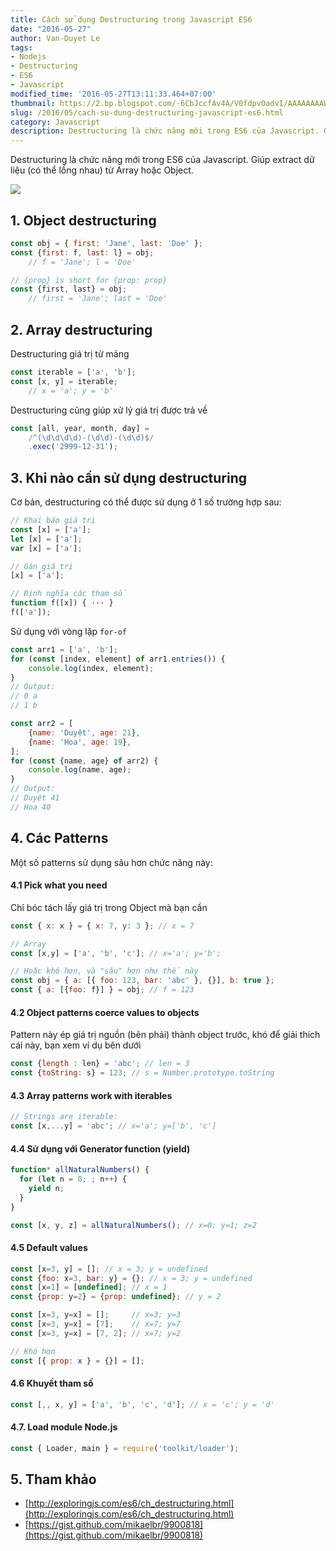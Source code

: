 ```yaml
---
title: Cách sử dụng Destructuring trong Javascript ES6
date: "2016-05-27"
author: Van-Duyet Le
tags:
- Nodejs
- Destructuring
- ES6
- Javascript
modified_time: '2016-05-27T13:11:33.464+07:00'
thumbnail: https://2.bp.blogspot.com/-6CbJccfAv4A/V0fdpvOadvI/AAAAAAAAWEM/Z7TwERT_aAgcV-HfBQZfq-yXOCOBqomtQCK4B/s1600/es6-destructuring.png
slug: /2016/05/cach-su-dung-destructuring-javascript-es6.html
category: Javascript
description: Destructuring là chức năng mới trong ES6 của Javascript. Giúp extract dữ liệu (có thể lồng nhau) từ Array hoặc Object.
---
```


Destructuring là chức năng mới trong ES6 của Javascript. Giúp extract dữ liệu (có thể lồng nhau) từ Array hoặc Object.

![](https://2.bp.blogspot.com/-6CbJccfAv4A/V0fdpvOadvI/AAAAAAAAWEM/Z7TwERT_aAgcV-HfBQZfq-yXOCOBqomtQCK4B/s1600/es6-destructuring.png)

## 1. Object destructuring


```js
const obj = { first: 'Jane', last: 'Doe' };
const {first: f, last: l} = obj;
    // f = 'Jane'; l = 'Doe'

// {prop} is short for {prop: prop}
const {first, last} = obj;
    // first = 'Jane'; last = 'Doe'
```

## 2. Array destructuring

Destructuring giá trị từ mảng

```js
const iterable = ['a', 'b'];
const [x, y] = iterable;
    // x = 'a'; y = 'b'
```
Destructuring cũng giúp xử lý giá trị được trả về

```js
const [all, year, month, day] =
    /^(\d\d\d\d)-(\d\d)-(\d\d)$/
    .exec('2999-12-31');
```

## 3. Khi nào cần sử dụng destructuring

Cơ bản, destructuring có thể được sử dụng ở 1 số trường hợp sau:

```js
// Khai báo giá trị
const [x] = ['a'];
let [x] = ['a'];
var [x] = ['a'];

// Gán giá trị
[x] = ['a'];

// Định nghĩa các tham số
function f([x]) { ··· }
f(['a']);
```

Sử dụng với vòng lặp `for-of`

```js
const arr1 = ['a', 'b'];
for (const [index, element] of arr1.entries()) {
    console.log(index, element);
}
// Output:
// 0 a
// 1 b

const arr2 = [
    {name: 'Duyệt', age: 21},
    {name: 'Hoa', age: 19},
];
for (const {name, age} of arr2) {
    console.log(name, age);
}
// Output:
// Duyệt 41
// Hoa 40
```

## 4. Các Patterns


Một số patterns sử dụng sâu hơn chức năng này:

#### 4.1 Pick what you need


Chỉ bóc tách lấy giá trị trong Object mà bạn cần

```js
const { x: x } = { x: 7, y: 3 }; // x = 7

// Array
const [x,y] = ['a', 'b', 'c']; // x='a'; y='b';

// Hoặc khó hơn, và "sâu" hơn như thế này
const obj = { a: [{ foo: 123, bar: 'abc' }, {}], b: true };
const { a: [{foo: f}] } = obj; // f = 123
```

#### 4.2 Object patterns coerce values to objects


Pattern này ép giá trị nguồn (bên phải) thành object trước, khó để giải thích cái này, bạn xem ví dụ bên dưới<br />

```js
const {length : len} = 'abc'; // len = 3
const {toString: s} = 123; // s = Number.prototype.toString
```

#### 4.3 Array patterns work with iterables


```js
// Strings are iterable:
const [x,...y] = 'abc'; // x='a'; y=['b', 'c']
```

#### 4.4 Sử dụng với Generator function (yield)


```js
function* allNaturalNumbers() {
  for (let n = 0; ; n++) {
    yield n;
  }
}

const [x, y, z] = allNaturalNumbers(); // x=0; y=1; z=2
```

#### 4.5 Default values


```js
const [x=3, y] = []; // x = 3; y = undefined
const {foo: x=3, bar: y} = {}; // x = 3; y = undefined
const [x=1] = [undefined]; // x = 1
const {prop: y=2} = {prop: undefined}; // y = 2

const [x=3, y=x] = [];     // x=3; y=3
const [x=3, y=x] = [7];    // x=7; y=7
const [x=3, y=x] = [7, 2]; // x=7; y=2

// Khó hơn 
const [{ prop: x } = {}] = [];
```

#### 4.6 Khuyết tham số


```js
const [,, x, y] = ['a', 'b', 'c', 'd']; // x = 'c'; y = 'd'
```

#### 4.7. Load module Node.js 


```js
const { Loader, main } = require('toolkit/loader');
```

## 5. Tham khảo 


- [http://exploringjs.com/es6/ch_destructuring.html](http://exploringjs.com/es6/ch_destructuring.html)
- [https://gist.github.com/mikaelbr/9900818](https://gist.github.com/mikaelbr/9900818)
